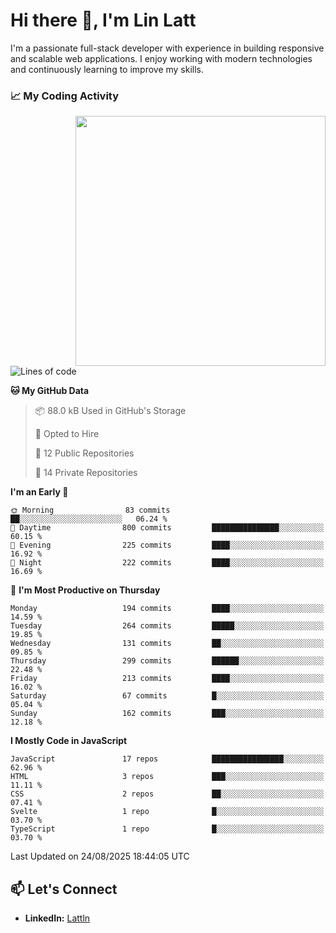 # Hi there 👋, I'm Lin Latt

I'm a passionate full-stack developer with experience in building responsive and scalable web applications. I enjoy working with modern technologies and continuously learning to improve my skills.

### 📈 My Coding Activity 
<img src="https://github.com/user-attachments/assets/6cec4854-3eec-4600-9120-9be1d3cb2bfe"  width="400px" align="right">

<!--START_SECTION:waka-->
![Lines of code](https://img.shields.io/badge/From%20Hello%20World%20I%27ve%20Written-529.6%20thousand%20lines%20of%20code-blue)

**🐱 My GitHub Data** 

> 📦 88.0 kB Used in GitHub's Storage 
 > 
> 💼 Opted to Hire
 > 
> 📜 12 Public Repositories 
 > 
> 🔑 14 Private Repositories 
 > 
**I'm an Early 🐤** 

```text
🌞 Morning                83 commits          ██░░░░░░░░░░░░░░░░░░░░░░░   06.24 % 
🌆 Daytime                800 commits         ███████████████░░░░░░░░░░   60.15 % 
🌃 Evening                225 commits         ████░░░░░░░░░░░░░░░░░░░░░   16.92 % 
🌙 Night                  222 commits         ████░░░░░░░░░░░░░░░░░░░░░   16.69 % 
```
📅 **I'm Most Productive on Thursday** 

```text
Monday                   194 commits         ████░░░░░░░░░░░░░░░░░░░░░   14.59 % 
Tuesday                  264 commits         █████░░░░░░░░░░░░░░░░░░░░   19.85 % 
Wednesday                131 commits         ██░░░░░░░░░░░░░░░░░░░░░░░   09.85 % 
Thursday                 299 commits         ██████░░░░░░░░░░░░░░░░░░░   22.48 % 
Friday                   213 commits         ████░░░░░░░░░░░░░░░░░░░░░   16.02 % 
Saturday                 67 commits          █░░░░░░░░░░░░░░░░░░░░░░░░   05.04 % 
Sunday                   162 commits         ███░░░░░░░░░░░░░░░░░░░░░░   12.18 % 
```


**I Mostly Code in JavaScript** 

```text
JavaScript               17 repos            ████████████████░░░░░░░░░   62.96 % 
HTML                     3 repos             ███░░░░░░░░░░░░░░░░░░░░░░   11.11 % 
CSS                      2 repos             ██░░░░░░░░░░░░░░░░░░░░░░░   07.41 % 
Svelte                   1 repo              █░░░░░░░░░░░░░░░░░░░░░░░░   03.70 % 
TypeScript               1 repo              █░░░░░░░░░░░░░░░░░░░░░░░░   03.70 % 
```




 Last Updated on 24/08/2025 18:44:05 UTC
<!--END_SECTION:waka-->

## 📫 Let's Connect

- **LinkedIn:** [Lattln](https://linkedin.com/in/lin-latt)
<!-- - **Portfolio:** [Your Portfolio](https://yourportfolio.com) -->
